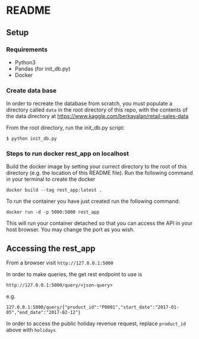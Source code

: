 # README

## Setup

### Requirements
* Python3
* Pandas (for init_db.py)
* Docker

### Create data base
In order to recreate the database from scratch, you must populate a directory called `data` in the root directory of this repo, with the contents of the data directory at https://www.kaggle.com/berkayalan/retail-sales-data

From the root directory, run the init_db.py script:

```$ python init_db.py```


### Steps to run docker rest_app on localhost
Build the docker image by setting your currect directory to the root of this directory (e.g. the location of this README file). Run the following command in your terminal to create the docker
```
docker build --tag rest_app:latest .
```

To run the container you have just created run the following command:
```
docker run -d -p 5000:5000 rest_app
```
This will run your container detached so that you can access the API in your host
browser. You may change the port as you wish.

## Accessing the rest_app

From a browser visit `http://127.0.0.1:5000`

In order to make queries, the get rest endpoint to use is

```
http://127.0.0.1:5000/query/<json-query>
```

e.g.

```
127.0.0.1:5000/query/{"product_id":"P0001","start_date":"2017-01-05","end_date":"2017-02-12"}
```

In order to access the public holiday revenue request, replace `product_id` above with `holidays`
